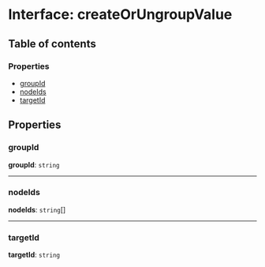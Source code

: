 # Interface: createOrUngroupValue

## Table of contents

### Properties

* [groupId](/en/auto-docs/free-layout-editor/interfaces/createOrUngroupValue.md#groupid)
* [nodeIds](/en/auto-docs/free-layout-editor/interfaces/createOrUngroupValue.md#nodeids)
* [targetId](/en/auto-docs/free-layout-editor/interfaces/createOrUngroupValue.md#targetid)

## Properties

### groupId

**groupId**: `string`

***

### nodeIds

**nodeIds**: `string`\[]

***

### targetId

**targetId**: `string`
